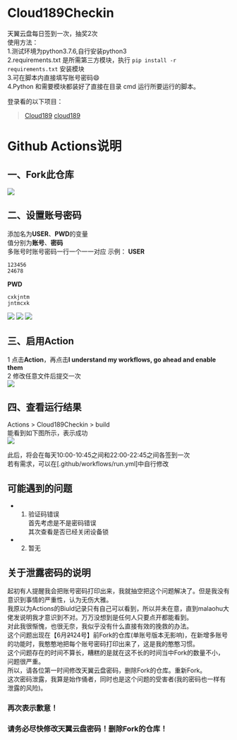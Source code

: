 # Cloud189Checkin
天翼云盘每日签到一次，抽奖2次  
使用方法：  
1.测试环境为python3.7.6,自行安装python3  
2.requirements.txt 是所需第三方模块，执行 `pip install -r requirements.txt` 安装模块  
3.可在脚本内直接填写账号密码😄  
4.Python 和需要模块都装好了直接在目录 cmd 运行所要运行的脚本。  

登录看的以下项目：
> [Cloud189](https://github.com/Dawnnnnnn/Cloud189)
> [cloud189](https://github.com/Aruelius/cloud189)

# Github Actions说明
## 一、Fork此仓库
![](http://tu.yaohuo.me/imgs/2020/06/f059fe73afb4ef5f.png)
## 二、设置账号密码
添加名为**USER**、**PWD**的变量  
值分别为**账号**、**密码**  
多账号时账号密码一行一个一一对应
示例：
**USER**
```
123456
24678
```
**PWD**
```
cxkjntm
jntmcxk
```
![](http://tu.yaohuo.me/imgs/2020/06/748bf9c0ca6143cd.png)
![](http://tu.yaohuo.me/imgs/2020/06/af2013b1ef5d8430.png)
![](http://tu.yaohuo.me/imgs/2020/06/09c22adcec7b5d81.png)


## 三、启用Action
1 点击**Action**，再点击**I understand my workflows, go ahead and enable them**  
2 修改任意文件后提交一次  
![](http://tu.yaohuo.me/imgs/2020/06/34ca160c972b9927.png)

## 四、查看运行结果
Actions > Cloud189Checkin > build  
能看到如下图所示，表示成功  
![](http://tu.yaohuo.me/imgs/2020/06/b9e596c99f3835e0.png)

此后，将会在每天10:00-10:45之间和22:00-22:45之间各签到一次  
若有需求，可以在[.github/workflows/run.yml]中自行修改

## 可能遇到的问题
- 1. 验证码错误  
首先考虑是不是密码错误  
其次查看是否已经关闭设备锁  
- 2. 暂无

## 关于泄露密码的说明
起初有人提醒我会把账号密码打印出来，我就抽空把这个问题解决了。但是我没有意识到事情的严重性，认为无伤大雅。  
我原以为Actions的Biuld记录只有自己可以看到，所以并未在意，直到malaohu大佬发说明我才意识到不对。万万没想到是任何人只要点开都能看到。  
对此我很惭愧，也很无奈，我似乎没有什么直接有效的挽救的办法。  
这个问题出现在【6月~~21~~24号】前Fork的仓库(单账号版本无影响)，在新增多账号的功能时，我憨憨地把每个账号密码打印出来了，这是我的憨憨习惯。  
这个问题存在的时间不算长，糟糕的是就在这不长的时间当中Fork的数量不小，问题很严重。  
所以，请各位第一时间修改天翼云盘密码，删除Fork的仓库。重新Fork。  
这次密码泄露，我算是始作俑者，同时也是这个问题的受害者(我的密码也一样有泄露的风险)。  
### 再次表示歉意！
### 请务必尽快修改天翼云盘密码！删除Fork的仓库！
